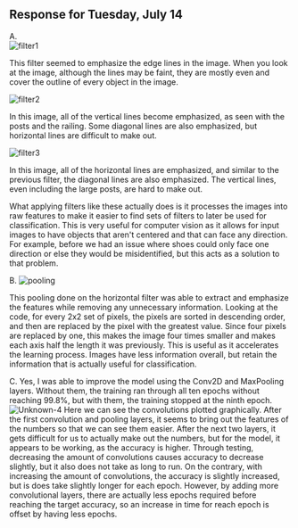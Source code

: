 ## Response for Tuesday, July 14
A.  
![filter1](https://user-images.githubusercontent.com/67922851/87632634-c4486a00-c707-11ea-9606-0d6379efcd63.png)

This filter seemed to emphasize the edge lines in the image. When you look at the image, although the lines may be faint, they are mostly even and cover the outline of every object in the image.

![filter2](https://user-images.githubusercontent.com/67922851/87632641-c6aac400-c707-11ea-9688-ab0b1ee79945.png)

In this image, all of the vertical lines become emphasized, as seen with the posts and the railing. Some diagonal lines are also emphasized, but horizontal lines are difficult to make out.

![filter3](https://user-images.githubusercontent.com/67922851/87632654-cca0a500-c707-11ea-90f9-deefbd1b3daa.png)

In this image, all of the horizontal lines are emphasized, and similar to the previous filter, the diagonal lines are also emphasized. The vertical lines, even including the large posts, are hard to make out.

What applying filters like these actually does is it processes the images into raw features to make it easier to find sets of filters to later be used for classification. This is very useful for computer vision as it allows for input images to have objects that aren't centered and that can face any direction. For example, before we had an issue where shoes could only face one direction or else they would be misidentified, but this acts as a solution to that problem.

B. 
![pooling](https://user-images.githubusercontent.com/67922851/87633122-ce1e9d00-c708-11ea-81b1-724ce785c5d2.png)

This pooling done on the horizontal filter was able to extract and emphasize the features while removing any unnecessary information. Looking at the code, for every 2x2 set of pixels, the pixels are sorted in descending order, and then are replaced by the pixel with the greatest value. Since four pixels are replaced by one, this makes the image four times smaller and makes each axis half the length it was previously. This is useful as it accelerates the learning process. Images have less information overall, but retain the information that is actually useful for classification.

C. Yes, I was able to improve the model using the Conv2D and MaxPooling layers. Without them, the training ran through all ten epochs without reaching 99.8%, but with them, the training stopped at the ninth epoch.  
![Unknown-4](https://user-images.githubusercontent.com/67922851/87831285-1ba62180-c851-11ea-9279-f79000245602.png)
Here we can see the convolutions plotted graphically. After the first convolution and pooling layers, it seems to bring out the features of the numbers so that we can see them easier. After the next two layers, it gets difficult for us to actually make out the numbers, but for the model, it appears to be working, as the accuracy is higher. Through testing, decreasing the amount of convolutions causes accuracy to decrease slightly, but it also does not take as long to run. On the contrary, with increasing the amount of convolutions, the accuracy is slightly increased, but is does take slightly longer for each epoch. However, by adding more convolutional layers, there are actually less epochs required before reaching the target accuracy, so an increase in time for reach epoch is offset by having less epochs.
